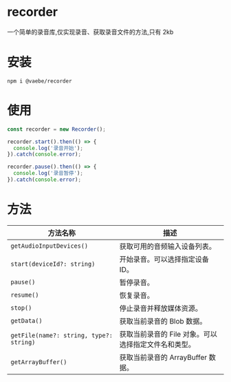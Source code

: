 # recorder

一个简单的录音库,仅实现录音、获取录音文件的方法,只有 2kb

# 安装
```
npm i @vaebe/recorder
```
# 使用
```ts
const recorder = new Recorder();

recorder.start().then(() => {
  console.log('录音开始');
}).catch(console.error);

recorder.pause().then(() => {
  console.log('录音暂停');
}).catch(console.error);
```

# 方法

| 方法名称                                    | 描述                            |
|-----------------------------------------|-------------------------------|
| `getAudioInputDevices()`                | 获取可用的音频输入设备列表。                |
| `start(deviceId?: string)`              | 开始录音。可以选择指定设备 ID。             |
| `pause()`                               | 暂停录音。                         |
| `resume()`                              | 恢复录音。                         |
| `stop()`                                | 停止录音并释放媒体资源。                  |
| `getData()`                             | 获取当前录音的 Blob 数据。              |
| `getFile(name?: string, type?: string)` | 获取当前录音的 File 对象。可以选择指定文件名和类型。 |
| `getArrayBuffer()`                      | 获取当前录音的 ArrayBuffer 数据。       |

